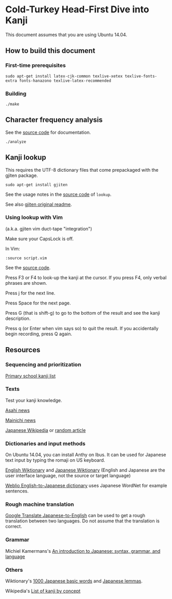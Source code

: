 # Cold-Turkey Head-First Dive into Kanji

This document assumes that you are using Ubuntu 14.04.

## How to build this document

### First-time prerequisites

```
sudo apt-get install latex-cjk-common texlive-xetex texlive-fonts-extra fonts-hanazono texlive-latex-recommended
```

### Building

```
./make
```

## Character frequency analysis

See the [source code](analyze) for documentation.

```
./analyze
```

## Kanji lookup

This requires the UTF-8 dictionary files
that come prepackaged with the gjiten package.

```
sudo apt-get install gjiten
```

See the usage notes in the [source code](lookup) of `lookup`.

See also [gjiten original readme](https://github.com/2ion/gjiten/blob/master/README.original).

### Using lookup with Vim

(a.k.a. gjiten vim duct-tape "integration")

Make sure your CapsLock is off.

In Vim:

```
:source script.vim
```

See the [source code](script.vim).

Press F3 or F4 to look-up the kanji at the cursor.
If you press F4, only verbal phrases are shown.

Press j for the next line.

Press Space for the next page.

Press G (that is shift-g) to go to the bottom of the result
and see the kanji description.

Press q (or Enter when vim says so) to quit the result.
If you accidentally begin recording, press Q again.

## Resources

### Sequencing and prioritization

[Primary school kanji list](https://en.wikipedia.org/wiki/Ky%C5%8Diku_kanji)

### Texts

Test your kanji knowledge.

[Asahi news](http://www.asahi.com/news/)

[Mainichi news](http://mainichi.jp/today/)

[Japanese Wikipedia](https://ja.wikipedia.org/wiki/%E3%83%A1%E3%82%A4%E3%83%B3%E3%83%9A%E3%83%BC%E3%82%B8)
or
[random article](https://ja.wikipedia.org/wiki/%E7%89%B9%E5%88%A5:%E3%81%8A%E3%81%BE%E3%81%8B%E3%81%9B%E8%A1%A8%E7%A4%BA)

### Dictionaries and input methods

On Ubuntu 14.04, you can install Anthy on Ibus.
It can be used for Japanese text input
by typing the romaji on US keyboard.

[English Wiktionary](https://en.wiktionary.org/wiki/)
and
[Japanese Wiktionary](https://ja.wiktionary.org/wiki/)
(English and Japanese are the user interface language,
not the source or target language)

[Weblio English-to-Japanese dictionary](http://ejje.weblio.jp/)
uses Japanese WordNet for example sentences.

### Rough machine translation

[Google Translate Japanese-to-English](https://translate.google.com/#ja/en/)
can be used to get a rough translation between two languages.
Do not assume that the translation is correct.

### Grammar

Michiel Kamermans's [An introduction to Japanese: syntax, grammar, and language](https://pomax.github.io/nrGrammar/)

### Others

Wiktionary's [1000 Japanese basic words](https://en.wiktionary.org/wiki/Appendix:1000_Japanese_basic_words)
and [Japanese lemmas](https://en.wiktionary.org/wiki/Category:Japanese_lemmas).

Wikipedia's [List of kanji by concept](https://en.wikipedia.org/wiki/List_of_kanji_by_concept)
